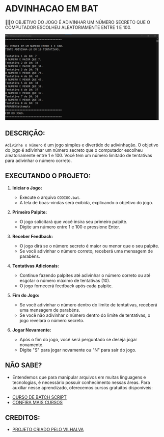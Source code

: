# ADVINHACAO EM BAT  
👨‍🏫O OBJETIVO DO JOGO É ADIVINHAR UM NÚMERO SECRETO QUE O COMPUTADOR ESCOLHEU ALEATORIAMENTE ENTRE 1 E 100.

<img src="FOTO.png" align="center" width="500"> <br>

## DESCRIÇÃO:
`Adivinhe o Número` é um jogo simples e divertido de adivinhação. O objetivo do jogo é adivinhar um número secreto que o computador escolheu aleatoriamente entre 1 e 100. Você tem um número limitado de tentativas para adivinhar o número correto.

## EXECUTANDO O PROJETO:
1. **Iniciar o Jogo:**
   - Execute o arquivo `CODIGO.bat`.
   - A tela de boas-vindas será exibida, explicando o objetivo do jogo.

2. **Primeiro Palpite:**
   - O jogo solicitará que você insira seu primeiro palpite.
   - Digite um número entre 1 e 100 e pressione Enter.

3. **Receber Feedback:**
   - O jogo dirá se o número secreto é maior ou menor que o seu palpite.
   - Se você adivinhar o número correto, receberá uma mensagem de parabéns.

4. **Tentativas Adicionais:**
   - Continue fazendo palpites até adivinhar o número correto ou até esgotar o número máximo de tentativas (10).
   - O jogo fornecerá feedback após cada palpite.

5. **Fim do Jogo:**
   - Se você adivinhar o número dentro do limite de tentativas, receberá uma mensagem de parabéns.
   - Se você não adivinhar o número dentro do limite de tentativas, o jogo revelará o número secreto.

6. **Jogar Novamente:**
   - Após o fim do jogo, você será perguntado se deseja jogar novamente.
   - Digite "S" para jogar novamente ou "N" para sair do jogo.

## NÃO SABE?
- Entendemos que para manipular arquivos em muitas linguagens e tecnologias, é necessário possuir conhecimento nessas áreas. Para auxiliar nesse aprendizado, oferecemos cursos gratuitos disponíveis:
* [CURSO DE BATCH SCRIPT](https://github.com/VILHALVA/CURSO-DE-BATCH-SCRIPT)
* [CONFIRA MAIS CURSOS](https://github.com/VILHALVA?tab=repositories&q=+topic:CURSO)

## CREDITOS:
- [PROJETO CRIADO PELO VILHALVA](https://github.com/VILHALVA)


